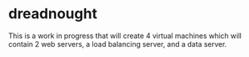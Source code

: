 # dreadnought
This is a work in progress that will create 4 virtual machines which will contain 2 web servers, a load balancing server, and a data server.
